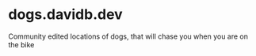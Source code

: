 # dogs.davidb.dev


Community edited locations of dogs, that will chase you when you are on the bike
